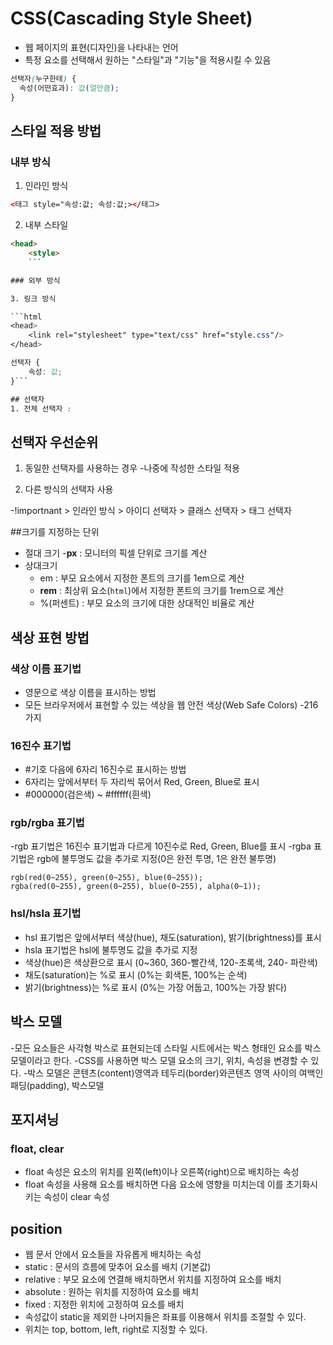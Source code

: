 # CSS(Cascading Style Sheet)

- 웹 페이지의 표현(디자인)을 나타내는 언어
- 특정 요소를 선택해서 원하는 "스타일"과 "기능"을 적용시킬 수 있음

```css
선택자(누구한테) {
  속성(어떤효과): 값(얼만큼);
}
```

## 스타일 적용 방법

### 내부 방식

1. 인라인 방식

```html
<태그 style="속성:값; 속성:값;></태그>
```

2. 내부 스타일

````html
<head>
    <style>
    ```

### 외부 방식

3. 링크 방식

```html
<head>
    <link rel="stylesheet" type="text/css" href="style.css"/>
</head>
````

````css
선택자 {
    속성: 값;
}```

## 선택자
1. 전체 선택자 :
````

## 선택자 우선순위

1. 동일한 선택자를 사용하는 경우 -나중에 작성한 스타일 적용

2. 다른 방식의 선택자 사용

-!importnant > 인라인 방식 > 아이디 선택자 > 클래스 선택자 > 태그 선택자

##크기를 지정하는 단위

- 절대 크기 -**px** : 모니터의 픽셀 단위로 크기를 계산
- 상대크기
  - em : 부모 요소에서 지정한 폰트의 크기를 1em으로 계산
  - **rem** : 최상위 요소(`html`)에서 지정한 폰트의 크기를 1rem으로 계산
  - %(퍼센트) : 부모 요소의 크기에 대한 상대적인 비율로 계산

## 색상 표현 방법

### 색상 이름 표기법

- 영문으로 색상 이름을 표시하는 방법
- 모든 브라우저에서 표현할 수 있는 색상을 웹 안전 색상(Web Safe Colors)
  -216가지

### 16진수 표기법

- #기호 다음에 6자리 16진수로 표시하는 방법
- 6자리는 앞에서부터 두 자리씩 묶어서 Red, Green, Blue로 표시
- #000000(검은색) ~ #ffffff(흰색)

### rgb/rgba 표기법

-rgb 표기법은 16진수 표기법과 다르게 10진수로 Red, Green, Blue를 표시
-rgba 표기법은 rgb에 불투명도 값을 추가로 지정(0은 완전 투명, 1은 완전 불투명)

```
rgb(red(0~255), green(0~255), blue(0~255));
rgba(red(0~255), green(0~255), blue(0~255), alpha(0~1));
```

### hsl/hsla 표기법

- hsl 표기법은 앞에서부터 색상(hue), 채도(saturation), 밝기(brightness)를 표시
- hsla 표기법은 hsl에 불투명도 값을 추가로 지정
- 색상(hue)은 색상환으로 표시 (0~360, 360-빨간색, 120-초록색, 240- 파란색)
- 채도(saturation)는 %로 표시 (0%는 회색톤, 100%는 순색)
- 밝기(brightness)는 %로 표시 (0%는 가장 어둡고, 100%는 가장 밝다)

## 박스 모델

-모든 요소들은 사각형 박스로 표현되는데 스타일 시트에서는 박스 형태인 요소를 박스 모델이라고 한다.
-CSS를 사용하면 박스 모델 요소의 크기, 위치, 속성을 변경할 수 있다. -박스 모델은 콘텐츠(content)영역과 테두리(border)와콘텐츠 영역 사이의 여백인 패딩(padding),
박스모델

## 포지셔닝

### float, clear

- float 속성은 요소의 위치를 왼쪽(left)이나 오른쪽(right)으로 배치하는 속성
- float 속성을 사용해 요소를 배치하면 다음 요소에 영향을 미치는데 이를 초기화시키는 속성이 clear 속성

## position

- 웹 문서 안에서 요소들을 자유롭게 배치하는 속성
- static : 문서의 흐름에 맞추어 요소를 배치 (기본값)
- relative : 부모 요소에 연결해 배치하면서 위치를 지정하여 요소를 배치
- absolute : 원하는 위치를 지정하여 요소를 배치
- fixed : 지정한 위치에 고정하여 요소를 배치
- 속성값이 static을 제외한 나머지들은 좌표를 이용해서 위치를 조절할 수 있다.
- 위치는 top, bottom, left, right로 지정할 수 있다.
